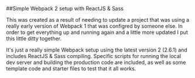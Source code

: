 ##Simple Webpack 2 setup with ReactJS & Sass

This was created as a result of needing to update a project that was using a really early version of Webpack 1 that was configred by someone else. In order to get everything up and running again and a little more updated I put this little ditty together.

It's just a really simple Webpack setup using the latest version 2 (2.6.1) and includes ReactJS & Sass compiling. Specific scripts for running the local dev server and building the production code are included, as well as some template code and starter files to test that it all works.